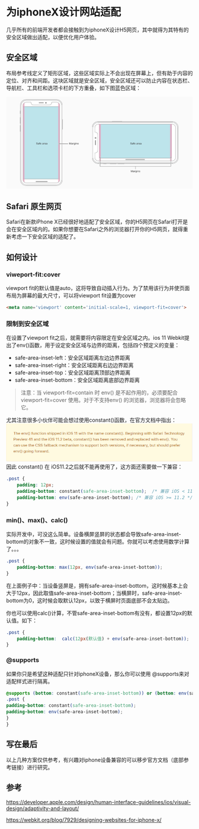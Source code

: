 # 为iphoneX设计网站适配

几乎所有的前端开发者都会接触到为iphoneX设计H5网页，其中就得为其特有的安全区域做出适配，以便优化用户体验。

## 安全区域
布局参考线定义了矩形区域，这些区域实际上不会出现在屏幕上，但有助于内容的定位、对齐和间距。这块区域就是安全区域，安全区域还可以防止内容在状态栏、导航栏、工具栏和选项卡栏的下方重叠，如下图蓝色区域：

![marker效果图 marker](./images/iphonex_4.png)

## Safari 原生网页
Safari在新款iPhone X已经很好地适配了安全区域，你的H5网页在Safari打开是会在安全区域内的。如果你想要在Safari之外的浏览器打开你的H5网页，就得重新考虑一下安全区域的适配了。

## 如何设计

### viweport-fit:cover
viewport fit的默认值是auto，这将导致自动插入行为。为了禁用该行为并使页面布局为屏幕的最大尺寸，可以将viewport fit设置为cover

```html 
<meta name='viewport' content='initial-scale=1, viewport-fit=cover'>
```

### 限制到安全区域
在设置了viewport fit之后，就需要将内容限定在安全区域之内。ios 11 Webkit提出了env()函数，用于设定安全区域与边界的距离，包括四个预定义的变量：
+ safe-area-inset-left：安全区域距离左边边界距离
+ safe-area-inset-right：安全区域距离右边边界距离
+ safe-area-inset-top：安全区域距离顶部边界距离
+ safe-area-inset-bottom：安全区域距离底部边界距离

> 注意：当 viewport-fit=contain 时 env() 是不起作用的，必须要配合 viewport-fit=cover 使用。对于不支持env() 的浏览器，浏览器将会忽略它。

尤其注意很多小伙伴可能会想过使用constant()函数，在官方文档中指出：
![marker效果图 marker](./images/iphonex_err.png)
因此 constant() 在 iOS11.2之后就不能再使用了，这方面还需要做一下兼容：
```css
.post {
    padding: 12px;
    padding-bottom: constant(safe-area-inset-bottom);  /* 兼容 iOS < 11.2 */
    padding-bottom: env(safe-area-inset-bottom); /* 兼容 iOS >= 11.2 */
}
```
### min()、max()、calc()
实际开发中，可没这么简单。设备横屏竖屏的状态都会导致safe-area-inset-bottom的对象不一致，这时候设置的值就会有问题。你就可以考虑使用数学计算了。。。
```css
.post {
    padding-bottom: max(12px, env(safe-area-inset-bottom));
}
```
在上面例子中：当设备竖屏是，拥有safe-area-inset-bottom，这时候基本上会大于12px，因此取值safe-area-inset-bottom；当横屏时，safe-area-inset-bottom为0，这时候会取默认12px，以致于横屏时页面底部不会太贴边。

你也可以使用calc()计算，不管safe-area-inset-bottom有没有，都设置12px的默认值。如下：
```css
.post {
    padding-bottom:  calc(12px(默认值) + env(safe-area-inset-bottom));
}
```

### @supports
如果你只是希望这种适配只针对iphoneX设备，那么你可以使用 @supports来对适配样式进行隔离。
```css
@supports (bottom: constant(safe-area-inset-bottom)) or (bottom: env(safe-area-inset-bottom)) {
.post {
padding-bottom: constant(safe-area-inset-bottom);
padding-bottom: env(safe-area-inset-bottom);
}
}
```

## 写在最后
以上几种方案仅供参考，有兴趣对iphone设备兼容的可以移步官方文档（底部参考链接）进行研究。

## 参考

https://developer.apple.com/design/human-interface-guidelines/ios/visual-design/adaptivity-and-layout/

https://webkit.org/blog/7929/designing-websites-for-iphone-x/
